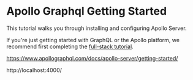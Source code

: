 # Apollo Graphql Getting Started

This tutorial walks you through installing and configuring Apollo Server. 

If you're just getting started with GraphQL or the Apollo platform, we recommend 
first completing the [full-stack tutorial](https://www.apollographql.com/docs/tutorial/introduction/).

https://www.apollographql.com/docs/apollo-server/getting-started/

http://localhost:4000/
